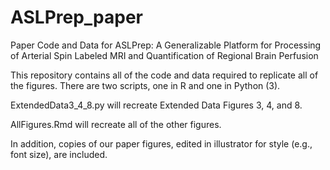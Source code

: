 # ASLPrep_paper
Paper Code and Data for ASLPrep: A Generalizable Platform for Processing of Arterial Spin Labeled MRI and Quantification of Regional Brain Perfusion

This repository contains all of the code and data required to replicate all of the figures. There are two scripts, one in R and one in Python (3).

ExtendedData3_4_8.py will recreate Extended Data Figures 3, 4, and 8.

AllFigures.Rmd will recreate all of the other figures.

In addition, copies of our paper figures, edited in illustrator for style (e.g., font size), are included.
